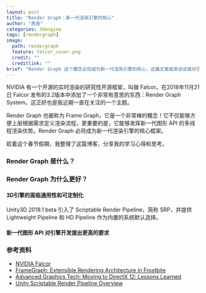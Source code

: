 ```yaml
---
layout: post
title: "Render Graph：新一代渲染引擎的核心"
author: "燕良"
categories: 3dengine
tags: [rendergraph]
image:
  path: rendergraph
  feature: falcor_cover.png
  credit: ""
  creditlink: ""
brief: "Render Graph 这个概念必将成为新一代渲染引擎的核心，这篇文章就来谈谈我对它的理解。Render Graph 是什么？为什么需要 Render Graph？"
---
```


NVIDIA 有一个开源的实时渲染的研究性开源框架，叫做 Falcor。在2018年11月21日 Falcor 发布的3.2版本中添加了一个非常有意思的东西：Render Graph System，这正好也是我近期一直在关注的一个主题。

Render Graph 也被称为 Frame Graph，它是一个非常棒的概念！它不仅能够方便上层根据需求定义渲染流程，更重要的是，它能够发挥新一代图形 API 的多线程渲染优势。Render Graph 必将成为新一代渲染引擎的核心框架。

趁着这个春节假期，我整理了这篇博客，分享我的学习心得和思考。

### Render Graph 是什么？

### Render Graph 为什么更好？

#### 3D引擎的面临通用性和可定制化

Unity3D 2018.1 beta 引入了 Scriptable Render Pipeline，简称 SRP，并提供 Lightweight Pipeline  和 HD Pipeline 作为内置的系统默认选择。

#### 新一代图形 API 对引擎开发提出更高的要求


### 参考资料

* [NVIDIA Falcor](https://developer.nvidia.com/falcor)
* [FrameGraph: Extensible Rendering Architecture in Frostbite](https://www.ea.com/frostbite/news/framegraph-extensible-rendering-architecture-in-frostbite)
* [Advanced Graphics Tech: Moving to DirectX 12: Lessons Learned](https://www.gdcvault.com/play/1024656/Advanced-Graphics-Tech-Moving-to)
* [Unity Scriptable Render Pipeline Overview](https://blogs.unity3d.com/cn/2018/01/31/srp-overview)